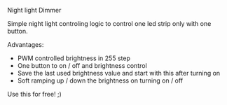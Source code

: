 Night light Dimmer

Simple night light controling logic to control one led strip only with one button.

Advantages:
- PWM controlled brightness in 255 step
- One button to on / off and brightness control
- Save the last used brightness value and start with this after turning on
- Soft ramping up / down the brightness on turning on / off

Use this for free! ;)
